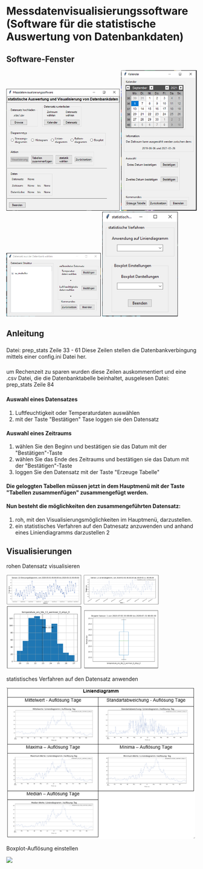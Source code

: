# Messdatenvisualisierungssoftware (Software für die statistische Auswertung von Datenbankdaten)

## Software-Fenster

<img src="images/Software_Hauptmenu.PNG" width="300"> <img src="images/Software_Kalender.PNG" width="200"> <img src="images/Software_Datensatz.PNG" width="250"> <img src="images/Software_Statistik.PNG" width="200">

## Anleitung

###
Datei: prep_stats
Zeile 33 - 61
Diese Zeilen stellen die Datenbankverbingung mittels einer config.ini Datei her.
###
um Rechenzeit zu sparen wurden diese Zeilen auskommentiert und eine .csv Datei, die die Datenbanktabelle beinhaltet, ausgelesen
Datei: prep_stats
Zeile 84
###

#### Auswahl eines Datensatzes
1. Luftfeuchtigkeit oder Temperaturdaten auswählen
2. mit der Taste "Bestätigen" Tase loggen sie den Datensatz

#### Auswahl eines Zeitraums
1. wählen Sie den Beginn und bestätigen sie das Datum mit der "Bestätigen"-Taste
2. wählen Sie das Ende des Zeitraums und bestätigen sie das Datum mit der "Bestätigen"-Taste
3. loggen Sie den Datensatz mit der Taste "Erzeuge Tabelle"

#### Die geloggten Tabellen müssen jetzt in dem Hauptmenü mit der Taste "Tabellen zusammenfügen" zusammengefügt werden.
#### Nun besteht die möglichkeiten den zusammengeführten Datensatz:
1. roh, mit den Visualisierungsmöglichkeiten im Hauptmenü, darzustellen.
2. ein statistisches Verfahren auf den Datnesatz anzuwenden und anhand eines Liniendiagramms darzustellen
2
## Visualisierungen
rohen Datensatz visualisieren

<img src="images/streuungsdiagramm.PNG" width="200"> <img src="images/liniendiagramm.PNG" width="200"> <img src="images/Histogramm.PNG" width="200"> <img src="images/boxplot.PNG" width="200">

statistisches Verfahren auf den Datensatz anwenden           

<img src="images/statistische_Verfahren.PNG" width="500">    

Boxplot-Auflösung einstellen

<img src="images/boxplot_auflösungen.PNG" width="500">


